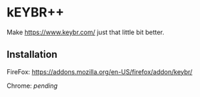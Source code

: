 # kEYBR++

Make <https://www.keybr.com/> just that little bit better.

## Installation

FireFox: <https://addons.mozilla.org/en-US/firefox/addon/keybr/>

Chrome: *pending*

